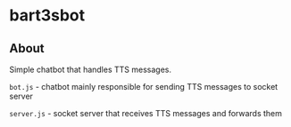# bart3sbot

## About

Simple chatbot that handles TTS messages.

`bot.js` - chatbot mainly responsible for sending TTS messages to socket server

`server.js` - socket server that receives TTS messages and forwards them
